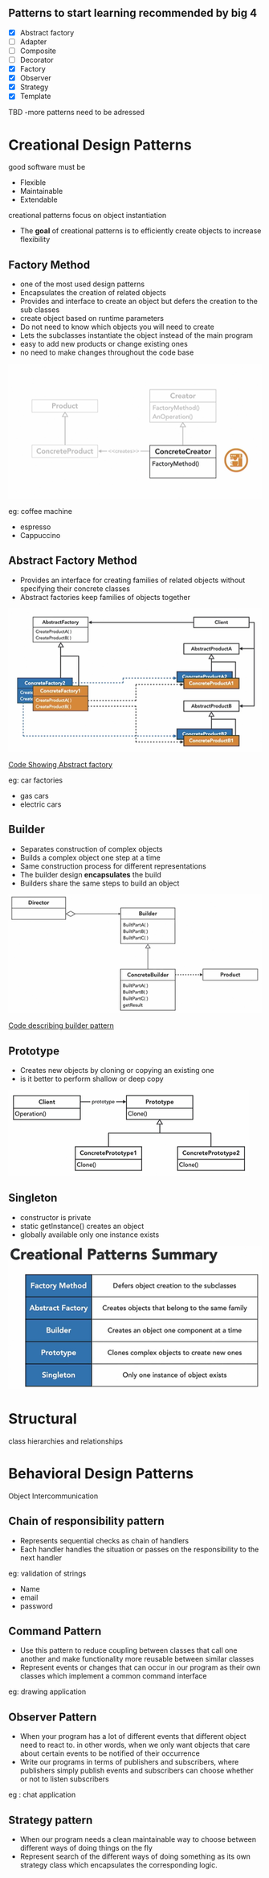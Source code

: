 ## Patterns to start learning recommended by big 4

+ [x] Abstract factory
+ [ ] Adapter
+ [ ] Composite
+ [ ] Decorator
+ [x] Factory
+ [x] Observer
+ [x] Strategy
+ [x] Template

TBD -more patterns need to be adressed

# Creational Design Patterns
good software must be 
+ Flexible 
+ Maintainable
+ Extendable

creational patterns focus on object instantiation
+ The **goal** of creational patterns is to efficiently create objects to increase flexibility

## Factory Method
+ one of the most used design patterns
+ Encapsulates the creation of related objects
+ Provides and interface to create an object but defers the creation to the sub classes
+ create object based on runtime parameters
+ Do not need to know which objects you will need to create
+ Lets the subclasses instantiate the object instead of the main program
+ easy to add new products or change existing ones
+ no need to make changes throughout the code base

![](./images/factory-pattern.png)



eg: coffee machine  
+ espresso
+ Cappuccino


## Abstract Factory Method
+ Provides an interface for creating families of related objects without specifying their concrete classes
+ Abstract factories keep families of objects together


![](./images/abstract-factory-pattern.png)

[Code Showing Abstract factory](./code/code-abstact-factory.md)


eg: car factories  
+ gas cars
+ electric cars


## Builder
+ Separates construction of complex objects
+ Builds a complex object one step at a time
+ Same construction process for different representations
+ The builder design **encapsulates** the build
+ Builders share the same steps to build an object

![](./images/builder-pattern.png)

[Code describing builder pattern](./code/code-builder.md)


## Prototype
+ Creates new objects by cloning or copying an existing one
+ is it better to perform shallow or deep copy

![](./images/prototype-pattern.png)


## Singleton
+ constructor is private
+ static getInstance() creates an object
+ globally available only one instance exists


![Summary](./images/creational-pattern-summary.png)


<div style="page-break-after: always"></div>



# Structural 
class hierarchies and relationships  
































































<div style="page-break-after: always"></div>

# Behavioral Design Patterns
Object Intercommunication
## Chain of responsibility pattern

+ Represents sequential checks as chain of handlers
+ Each handler handles the situation or passes on the responsibility to the next handler

eg: validation of strings 
+ Name
+ email
+ password


## Command Pattern

+ Use this pattern to reduce coupling between classes that call one another and make functionality more reusable between similar classes
+ Represent events or changes that can occur in our program as their own classes which implement a common command interface

eg: drawing application


## Observer Pattern

+ When your program has a lot of different events that different object need to react to. in other words, when we only want objects that care about certain events to be notified of their occurrence
+ Write our programs in terms of publishers and subscribers, where publishers simply publish events and subscribers can choose whether or not to listen
subscribers


eg : chat application  


## Strategy pattern

+ When our program needs a clean maintainable way to choose between different ways of doing things on the fly
+ Represent search of the different ways of doing something as its own strategy class which encapsulates the corresponding logic.

